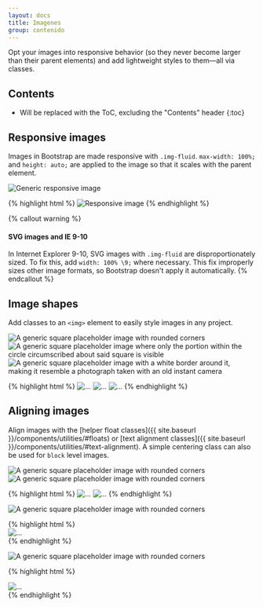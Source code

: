 ```yaml
---
layout: docs
title: Imagenes
group: contenido
---
```


Opt your images into responsive behavior (so they never become larger than their parent elements) and add lightweight styles to them—all via classes.

## Contents

* Will be replaced with the ToC, excluding the "Contents" header
{:toc}

## Responsive images

Images in Bootstrap are made responsive with `.img-fluid`. `max-width: 100%;` and `height: auto;` are applied to the image so that it scales with the parent element.

<div class="bd-example">
  <img data-src="holder.js/100px250" class="img-fluid" alt="Generic responsive image">
</div>

{% highlight html %}
<img src="..." class="img-fluid" alt="Responsive image">
{% endhighlight %}

{% callout warning %}
#### SVG images and IE 9-10

In Internet Explorer 9-10, SVG images with `.img-fluid` are disproportionately sized. To fix this, add `width: 100% \9;` where necessary. This fix improperly sizes other image formats, so Bootstrap doesn't apply it automatically.
{% endcallout %}

## Image shapes

Add classes to an `<img>` element to easily style images in any project.

<div class="bd-example bd-example-images">
  <img data-src="holder.js/200x200" class="img-rounded" alt="A generic square placeholder image with rounded corners">
  <img data-src="holder.js/200x200" class="img-circle" alt="A generic square placeholder image where only the portion within the circle circumscribed about said square is visible">
  <img data-src="holder.js/200x200" class="img-thumbnail" alt="A generic square placeholder image with a white border around it, making it resemble a photograph taken with an old instant camera">
</div>

{% highlight html %}
<img src="..." alt="..." class="img-rounded">
<img src="..." alt="..." class="img-circle">
<img src="..." alt="..." class="img-thumbnail">
{% endhighlight %}

## Aligning images

Align images with the [helper float classes]({{ site.baseurl }}/components/utilities/#floats) or [text alignment classes]({{ site.baseurl }}/components/utilities/#text-alignment). A simple centering class can also be used for `block` level images.

<div class="bd-example bd-example-images">
  <img data-src="holder.js/200x200" class="img-rounded pull-xs-left" alt="A generic square placeholder image with rounded corners">
  <img data-src="holder.js/200x200" class="img-rounded pull-xs-right" alt="A generic square placeholder image with rounded corners">
</div>

{% highlight html %}
<img src="..." class="img-rounded pull-xs-left" alt="...">
<img src="..." class="img-rounded pull-xs-right" alt="...">
{% endhighlight %}

<div class="bd-example bd-example-images">
  <img data-src="holder.js/200x200" class="img-rounded center-block" style="display: block;" alt="A generic square placeholder image with rounded corners">
</div>

{% highlight html %}
<img src="..." class="img-rounded center-block" style="display: block;" alt="...">
{% endhighlight %}

<div class="bd-example bd-example-images">
  <div class="text-xs-center">
    <img data-src="holder.js/200x200" class="img-rounded" alt="A generic square placeholder image with rounded corners">
  </div>
</div>

{% highlight html %}
<div class="text-xs-center">
  <img src="..." class="img-rounded" alt="...">
</div>
{% endhighlight %}
